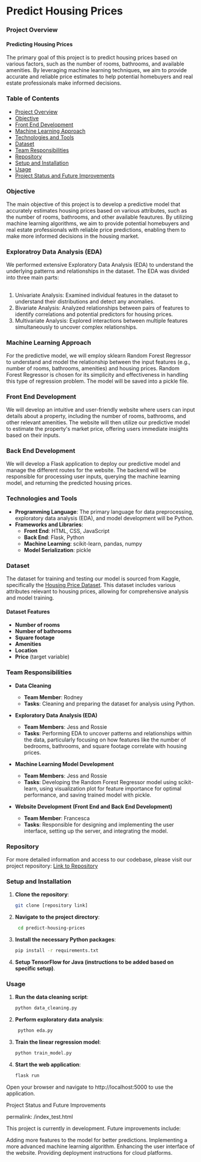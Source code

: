 # Predict Housing Prices

### Project Overview

#### Predicting Housing Prices

The primary goal of this project is to predict housing prices based on various factors, such as the number of rooms, bathrooms, and available amenities. By leveraging machine learning techniques, we aim to provide accurate and reliable price estimates to help potential homebuyers and real estate professionals make informed decisions.

### Table of Contents

- [Project Overview](#project-overview)
- [Objective](#objective)
- [Front End Development](#front-end-development)
- [Machine Learning Approach](#machine-learning-approach)
- [Technologies and Tools](#technologies-and-tools)
- [Dataset](#dataset)
- [Team Responsibilities](#team-responsibilities)
- [Repository](#repository)
- [Setup and Installation](#setup-and-installation)
- [Usage](#usage)
- [Project Status and Future Improvements](#project-status-and-future-improvements)

### Objective

The main objective of this project is to develop a predictive model that accurately estimates housing prices based on various attributes, such as the number of rooms, bathrooms, and other available feautures. By utilizing machine learning algorithms, we aim to provide potential homebuyers and real estate professionals with reliable price predictions, enabling them to make more informed decisions in the housing market.

### Exploratroy Data Analysis (EDA)

We performed extensive Exploratory Data Analysis (EDA) to understand the underlying patterns and relationships in the dataset. The EDA was divided into three main parts:
##
1. Univariate Analysis: Examined individual features in the dataset to understand their distributions and detect any anomalies.
2. Bivariate Analysis: Analyzed relationships between pairs of features to identify correlations and potential predictors for housing prices.
3. Multivariate Analysis: Explored interactions between multiple features simultaneously to uncover complex relationships.

### Machine Learning Approach

For the predictive model, we will employ sklearn Random Forest Regressor to understand and model the relationship between the input features (e.g., number of rooms, bathrooms, amenities) and housing prices. Random Forest Regressor is chosen for its simplicity and effectiveness in handling this type of regression problem. The model will be saved into a pickle file.

### Front End Development

We will develop an intuitive and user-friendly website where users can input details about a property, including the number of rooms, bathrooms, and other relevant amenities. The website will then utilize our predictive model to estimate the property's market price, offering users immediate insights based on their inputs.

### Back End Development

We will develop a Flask application to deploy our predictive model and manage the different routes for the website. The backend will be responsible for processing user inputs, querying the machine learning model, and returning the predicted housing prices.


### Technologies and Tools

- **Programming Language**: The primary language for data preprocessing, exploratory data analysis (EDA), and model development will be Python. 
- **Frameworks and Libraries**:
  - **Front End**: HTML, CSS, JavaScript
  - **Back End**: Flask, Python
  - **Machine Learning**: scikit-learn, pandas, numpy
  - **Model Serialization**: pickle
 
### Dataset

The dataset for training and testing our model is sourced from Kaggle, specifically the [Housing Price Dataset](https://www.kaggle.com/datasets/sukhmandeepsinghbrar/housing-price-dataset/data). This dataset includes various attributes relevant to housing prices, allowing for comprehensive analysis and model training.

#### Dataset Features

- **Number of rooms**
- **Number of bathrooms**
- **Square footage**
- **Amenities**
- **Location**
- **Price** (target variable)

### Team Responsibilities

- **Data Cleaning**
  - **Team Member**: Rodney
  - **Tasks**: Cleaning and preparing the dataset for analysis using Python.

- **Exploratory Data Analysis (EDA)**
  - **Team Members**: Jess and Rossie
  - **Tasks**: Performing EDA to uncover patterns and relationships within the data, particularly focusing on how features like the number of bedrooms, bathrooms, and square footage correlate with housing prices.

- **Machine Learning Model Development**
  - **Team Members**: Jess and Rossie
  - **Tasks**: Developing the Random Forest Regressor model using scikit-learn, using visualization plot for feature importance for optimal performance, and saving trained model with pickle.

- **Website Development (Front End and Back End Development)**
  - **Team Member**: Francesca
  - **Tasks**: Responsible for designing and implementing the user interface, setting up the server, and integrating the model. 

### Repository

For more detailed information and access to our codebase, please visit our project repository: [Link to Repository](#) <!-- Add your repository link here -->

### Setup and Installation

1. **Clone the repository**:
   ```bash
   git clone [repository link]

2. **Navigate to the project directory**:
   ```bash
    cd predict-housing-prices

3. **Install the necessary Python packages**:
    ```bash
    pip install -r requirements.txt

4. **Setup TensorFlow for Java (instructions to be added based on specific setup)**.

### Usage

1. **Run the data cleaning script**:
   ```bash
   python data_cleaning.py

2. **Perform exploratory data analysis**:
   ```bash
    python eda.py

3. **Train the linear regression model**:
    ```bash
    python train_model.py

4. **Start the web application**:
    ```bash
    flask run

Open your browser and navigate to http://localhost:5000 to use the application.

Project Status and Future Improvements

permalink: /index_test.html

This project is currently in development. Future improvements include:

Adding more features to the model for better predictions.
Implementing a more advanced machine learning algorithm.
Enhancing the user interface of the website.
Providing deployment instructions for cloud platforms.
